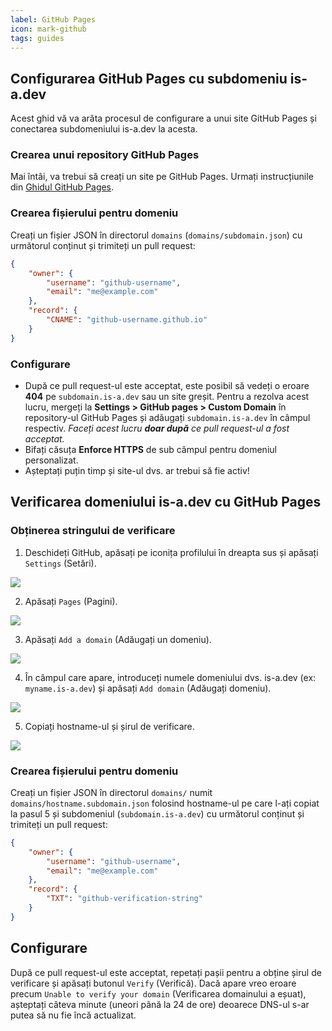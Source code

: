 ```yaml
---
label: GitHub Pages
icon: mark-github
tags: guides
---
```


## Configurarea GitHub Pages cu subdomeniu is-a.dev

Acest ghid vă va arăta procesul de configurare a unui site GitHub Pages și conectarea subdomeniului is-a.dev la acesta.

### Crearea unui repository GitHub Pages

Mai întâi, va trebui să creați un site pe GitHub Pages. Urmați instrucțiunile din [Ghidul GitHub Pages](https://docs.github.com/en/pages/getting-started-with-github-pages).

### Crearea fișierului pentru domeniu

Creați un fișier JSON în directorul `domains` (`domains/subdomain.json`) cu următorul conținut și trimiteți un pull request:

```json
{
    "owner": {
        "username": "github-username",
        "email": "me@example.com"
    },
    "record": {
        "CNAME": "github-username.github.io"
    }
}
```

### Configurare

- După ce pull request-ul este acceptat, este posibil să vedeți o eroare **404** pe `subdomain.is-a.dev` sau un site greșit. Pentru a rezolva acest lucru, mergeți la **Settings > GitHub pages > Custom Domain** în repository-ul GitHub Pages și adăugați `subdomain.is-a.dev` în câmpul respectiv. _Faceți acest lucru **doar după** ce pull request-ul a fost acceptat._
- Bifați căsuța **Enforce HTTPS** de sub câmpul pentru domeniul personalizat.
- Așteptați puțin timp și site-ul dvs. ar trebui să fie activ!

## Verificarea domeniului is-a.dev cu GitHub Pages

### Obținerea stringului de verificare

1. Deschideți GitHub, apăsați pe iconița profilului în dreapta sus și apăsați `Settings` (Setări).

![](../../media/github_pages_verification/step_1.png)

2. Apăsați `Pages` (Pagini).

![](../../media/github_pages_verification/step_2.png)

3. Apăsați `Add a domain` (Adăugați un domeniu).

![](../../media/github_pages_verification/step_3.png)

4. În câmpul care apare, introduceți numele domeniului dvs. is-a.dev (ex: `myname.is-a.dev`) și apăsați `Add domain` (Adăugați domeniu).

![](../../media/github_pages_verification/step_4.png)

5. Copiați hostname-ul și șirul de verificare.

![](../../media/github_pages_verification/step_5.png)

### Crearea fișierului pentru domeniu

Creați un fișier JSON în directorul `domains/` numit `domains/hostname.subdomain.json` folosind hostname-ul pe care l-ați copiat la pasul 5 și subdomeniul (`subdomain.is-a.dev`) cu următorul conținut și trimiteți un pull request:

```json
{
    "owner": {
        "username": "github-username",
        "email": "me@example.com"
    },
    "record": {
        "TXT": "github-verification-string"
    }
}
```
## Configurare

După ce pull request-ul este acceptat, repetați pașii pentru a obține șirul de verificare și apăsați butonul `Verify` (Verifică).
Dacă apare vreo eroare precum `Unable to verify your domain` (Verificarea domainului a eșuat), așteptați câteva minute (uneori până la 24 de ore) deoarece DNS-ul s-ar putea să nu fie încă actualizat.
